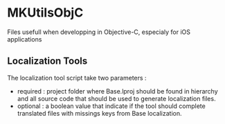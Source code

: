 # MKUtilsObjC
Files usefull when developping in Objective-C, especialy for iOS applications
## Localization Tools
The localization tool script take two parameters :
- required : project folder where Base.lproj should be found in hierarchy and all source code that should be used to generate localization files.
- optional : a boolean value that indicate if the tool should complete translated files with missings keys from Base localization.
